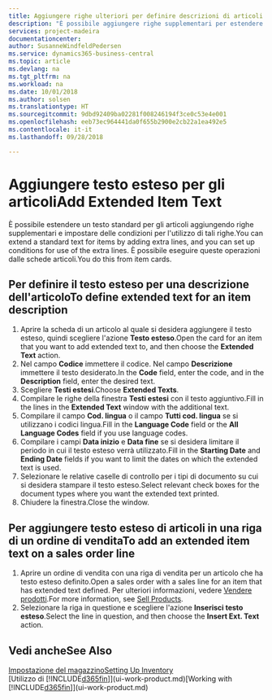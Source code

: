 ```yaml
---
title: Aggiungere righe ulteriori per definire descrizioni di articoli estese | Documenti Microsoft
description: "È possibile aggiungere righe supplementari per estendere il testo standard che descrive un articolo."
services: project-madeira
documentationcenter: 
author: SusanneWindfeldPedersen
ms.service: dynamics365-business-central
ms.topic: article
ms.devlang: na
ms.tgt_pltfrm: na
ms.workload: na
ms.date: 10/01/2018
ms.author: solsen
ms.translationtype: HT
ms.sourcegitcommit: 9dbd92409ba02281f008246194f3ce0c53e4e001
ms.openlocfilehash: eeb73ec964441da0f655b2900e2cb22a1ea492e5
ms.contentlocale: it-it
ms.lasthandoff: 09/28/2018

---
```

# <a name="add-extended-item-text"></a><span data-ttu-id="2947a-103">Aggiungere testo esteso per gli articoli</span><span class="sxs-lookup"><span data-stu-id="2947a-103">Add Extended Item Text</span></span>
<span data-ttu-id="2947a-104">È possibile estendere un testo standard per gli articoli aggiungendo righe supplementari e impostare delle condizioni per l'utilizzo di tali righe.</span><span class="sxs-lookup"><span data-stu-id="2947a-104">You can extend a standard text for items by adding extra lines, and you can set up conditions for use of the extra lines.</span></span> <span data-ttu-id="2947a-105">È possibile eseguire queste operazioni dalle schede articoli.</span><span class="sxs-lookup"><span data-stu-id="2947a-105">You do this from item cards.</span></span>

## <a name="to-define-extended-text-for-an-item-description"></a><span data-ttu-id="2947a-106">Per definire il testo esteso per una descrizione dell'articolo</span><span class="sxs-lookup"><span data-stu-id="2947a-106">To define extended text for an item description</span></span>
1. <span data-ttu-id="2947a-107">Aprire la scheda di un articolo al quale si desidera aggiungere il testo esteso, quindi scegliere l'azione **Testo esteso**.</span><span class="sxs-lookup"><span data-stu-id="2947a-107">Open the card for an item that you want to add extended text to, and then choose the **Extended Text** action.</span></span>
2. <span data-ttu-id="2947a-108">Nel campo **Codice** immettere il codice. Nel campo **Descrizione** immettere il testo desiderato.</span><span class="sxs-lookup"><span data-stu-id="2947a-108">In the **Code** field, enter the code, and in the **Description** field, enter the desired text.</span></span>
3. <span data-ttu-id="2947a-109">Scegliere **Testi estesi**.</span><span class="sxs-lookup"><span data-stu-id="2947a-109">Choose **Extended Texts**.</span></span>
4. <span data-ttu-id="2947a-110">Compilare le righe della finestra **Testi estesi** con il testo aggiuntivo.</span><span class="sxs-lookup"><span data-stu-id="2947a-110">Fill in the lines in the **Extended Text** window with the additional text.</span></span>
5. <span data-ttu-id="2947a-111">Compilare il campo **Cod. lingua** o il campo **Tutti cod. lingua** se si utilizzano i codici lingua.</span><span class="sxs-lookup"><span data-stu-id="2947a-111">Fill in the **Language Code** field or the **All Language Codes** field if you use language codes.</span></span>
6. <span data-ttu-id="2947a-112">Compilare i campi **Data inizio** e **Data fine** se si desidera limitare il periodo in cui il testo esteso verrà utilizzato.</span><span class="sxs-lookup"><span data-stu-id="2947a-112">Fill in the **Starting Date** and **Ending Date** fields if you want to limit the dates on which the extended text is used.</span></span>
7. <span data-ttu-id="2947a-113">Selezionare le relative caselle di controllo per i tipi di documento su cui si desidera stampare il testo esteso.</span><span class="sxs-lookup"><span data-stu-id="2947a-113">Select relevant check boxes for the document types where you want the extended text printed.</span></span>
8. <span data-ttu-id="2947a-114">Chiudere la finestra.</span><span class="sxs-lookup"><span data-stu-id="2947a-114">Close the window.</span></span>

## <a name="to-add-an-extended-item-text-on-a-sales-order-line"></a><span data-ttu-id="2947a-115">Per aggiungere testo esteso di articoli in una riga di un ordine di vendita</span><span class="sxs-lookup"><span data-stu-id="2947a-115">To add an extended item text on a sales order line</span></span>
1. <span data-ttu-id="2947a-116">Aprire un ordine di vendita con una riga di vendita per un articolo che ha testo esteso definito.</span><span class="sxs-lookup"><span data-stu-id="2947a-116">Open a sales order with a sales line for an item that has extended text defined.</span></span> <span data-ttu-id="2947a-117">Per ulteriori informazioni, vedere [Vendere prodotti](sales-how-sell-products.md).</span><span class="sxs-lookup"><span data-stu-id="2947a-117">For more information, see [Sell Products](sales-how-sell-products.md).</span></span>
2. <span data-ttu-id="2947a-118">Selezionare la riga in questione e scegliere l'azione **Inserisci testo esteso**.</span><span class="sxs-lookup"><span data-stu-id="2947a-118">Select the line in question, and then choose the **Insert Ext. Text** action.</span></span>

## <a name="see-also"></a><span data-ttu-id="2947a-119">Vedi anche</span><span class="sxs-lookup"><span data-stu-id="2947a-119">See Also</span></span>
[<span data-ttu-id="2947a-120">Impostazione del magazzino</span><span class="sxs-lookup"><span data-stu-id="2947a-120">Setting Up Inventory</span></span>](inventory-setup-inventory.md)  
<span data-ttu-id="2947a-121">[Utilizzo di [!INCLUDE[d365fin](includes/d365fin_md.md)]](ui-work-product.md)</span><span class="sxs-lookup"><span data-stu-id="2947a-121">[Working with [!INCLUDE[d365fin](includes/d365fin_md.md)]](ui-work-product.md)</span></span>

